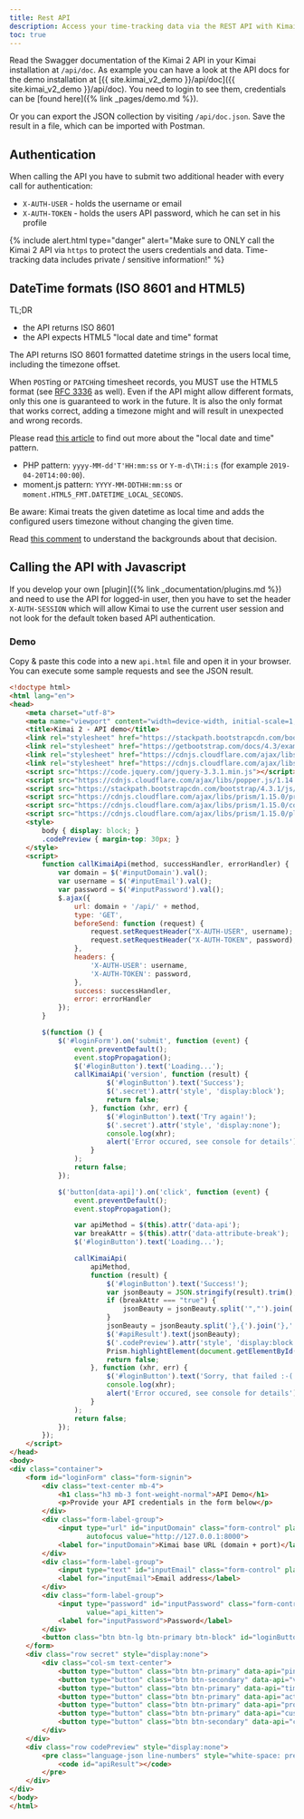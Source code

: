 ```yaml
---
title: Rest API
description: Access your time-tracking data via the REST API with Kimai
toc: true
---
```


Read the Swagger documentation of the Kimai 2 API in your Kimai installation at `/api/doc`.
As example you can have a look at the API docs for the demo installation at [{{ site.kimai_v2_demo }}/api/doc]({{ site.kimai_v2_demo }}/api/doc).
You need to login to see them, credentials can be [found here]({% link _pages/demo.md %}).

Or you can export the JSON collection by visiting `/api/doc.json`. Save the result in a file, which can be imported with Postman.

## Authentication

When calling the API you have to submit two additional header with every call for authentication:

- `X-AUTH-USER` - holds the username or email
- `X-AUTH-TOKEN` - holds the users API password, which he can set in his profile

{% include alert.html type="danger" alert="Make sure to ONLY call the Kimai 2 API via `https` to protect the users credentials and data. Time-tracking data includes private / sensitive information!" %}

## DateTime formats (ISO 8601 and HTML5)

TL;DR
- the API returns ISO 8601
- the API expects HTML5 "local date and time" format

The API returns ISO 8601 formatted datetime strings in the users local time, including the timezone offset. 

When `POST`ing or `PATCH`ing timesheet records, you MUST use the HTML5 format (see [RFC 3336](https://tools.ietf.org/html/rfc3339) as well).
Even if the API might allow different formats, only this one is guaranteed to work in the future.
It is also the only format that works correct, adding a timezone might and will result in unexpected and wrong records. 

Please read [this article](http://w3c.github.io/html-reference/datatypes.html#form.data.datetime-local) to find out more 
about the "local date and time" pattern.

- PHP pattern: `yyyy-MM-dd'T'HH:mm:ss` or `Y-m-d\TH:i:s` (for example `2019-04-20T14:00:00`).
- moment.js pattern: `YYYY-MM-DDTHH:mm:ss` or `moment.HTML5_FMT.DATETIME_LOCAL_SECONDS`.

Be aware: Kimai treats the given datetime as local time and adds the configured users timezone without changing the given time.

Read [this comment](https://github.com/kevinpapst/kimai2/issues/701#issuecomment-485564359) to understand the backgrounds about that decision.

## Calling the API with Javascript

If you develop your own [plugin]({% link _documentation/plugins.md %}) and need to use the API for logged-in user, then you have to 
set the header `X-AUTH-SESSION` which will allow Kimai to use the current user session and not look for the default token based API authentication.

### Demo

Copy & paste this code into a new `api.html` file and open it in your browser.
You can execute some sample requests and see the JSON result.
```html
<!doctype html>
<html lang="en">
<head>
	<meta charset="utf-8">
	<meta name="viewport" content="width=device-width, initial-scale=1, shrink-to-fit=no">
	<title>Kimai 2 - API demo</title>
	<link rel="stylesheet" href="https://stackpath.bootstrapcdn.com/bootstrap/4.3.1/css/bootstrap.min.css">
	<link rel="stylesheet" href="https://getbootstrap.com/docs/4.3/examples/floating-labels/floating-labels.css">
	<link rel="stylesheet" href="https://cdnjs.cloudflare.com/ajax/libs/prism/1.15.0/themes/prism.min.css">
	<link rel="stylesheet" href="https://cdnjs.cloudflare.com/ajax/libs/prism/1.15.0/plugins/line-numbers/prism-line-numbers.min.css">
	<script src="https://code.jquery.com/jquery-3.3.1.min.js"></script>
	<script src="https://cdnjs.cloudflare.com/ajax/libs/popper.js/1.14.7/umd/popper.min.js"></script>
	<script src="https://stackpath.bootstrapcdn.com/bootstrap/4.3.1/js/bootstrap.min.js"></script>
	<script src="https://cdnjs.cloudflare.com/ajax/libs/prism/1.15.0/prism.min.js"></script>
	<script src="https://cdnjs.cloudflare.com/ajax/libs/prism/1.15.0/components/prism-json.min.js"></script>
	<script src="https://cdnjs.cloudflare.com/ajax/libs/prism/1.15.0/plugins/line-numbers/prism-line-numbers.min.js"></script>
	<style>
		body { display: block; }
		.codePreview { margin-top: 30px; }
	</style>
	<script>
        function callKimaiApi(method, successHandler, errorHandler) {
            var domain = $('#inputDomain').val();
            var username = $('#inputEmail').val();
            var password = $('#inputPassword').val();
            $.ajax({
                url: domain + '/api/' + method,
                type: 'GET',
                beforeSend: function (request) {
                    request.setRequestHeader("X-AUTH-USER", username);
                    request.setRequestHeader("X-AUTH-TOKEN", password);
                },
                headers: {
                    'X-AUTH-USER': username,
                    'X-AUTH-TOKEN': password,
                },
                success: successHandler,
                error: errorHandler
            });
        }

        $(function () {
            $('#loginForm').on('submit', function (event) {
                event.preventDefault();
                event.stopPropagation();
                $('#loginButton').text('Loading...');
                callKimaiApi('version', function (result) {
                        $('#loginButton').text('Success');
                        $('.secret').attr('style', 'display:block');
                        return false;
                    }, function (xhr, err) {
                        $('#loginButton').text('Try again!');
                        $('.secret').attr('style', 'display:none');
                        console.log(xhr);
                        alert('Error occured, see console for details');
                    }
                );
                return false;
            });

            $('button[data-api]').on('click', function (event) {
                event.preventDefault();
                event.stopPropagation();

                var apiMethod = $(this).attr('data-api');
                var breakAttr = $(this).attr('data-attribute-break');
                $('#loginButton').text('Loading...');

                callKimaiApi(
                    apiMethod, 
                    function (result) {
                        $('#loginButton').text('Success!');
                        var jsonBeauty = JSON.stringify(result).trim();
                        if (breakAttr === "true") {
                            jsonBeauty = jsonBeauty.split('","').join('",' + "\n" + '"');
                        }
                        jsonBeauty = jsonBeauty.split('},{').join('},' + "\n" + '{');
                        $('#apiResult').text(jsonBeauty);
                        $('.codePreview').attr('style', 'display:block');
                        Prism.highlightElement(document.getElementById('apiResult'));
                        return false;
                    }, function (xhr, err) {
                        $('#loginButton').text('Sorry, that failed :-(');
                        console.log(xhr);
                        alert('Error occured, see console for details');
                    }
                );
                return false;
            });
        });
	</script>
</head>
<body>
<div class="container">
	<form id="loginForm" class="form-signin">
		<div class="text-center mb-4">
			<h1 class="h3 mb-3 font-weight-normal">API Demo</h1>
			<p>Provide your API credentials in the form below</p>
		</div>
		<div class="form-label-group">
			<input type="url" id="inputDomain" class="form-control" placeholder="https://www.example.com/" required
				   autofocus value="http://127.0.0.1:8000">
			<label for="inputDomain">Kimai base URL (domain + port)</label>
		</div>
		<div class="form-label-group">
			<input type="text" id="inputEmail" class="form-control" placeholder="Username" required value="susan_super">
			<label for="inputEmail">Email address</label>
		</div>
		<div class="form-label-group">
			<input type="password" id="inputPassword" class="form-control" placeholder="Password" required
				   value="api_kitten">
			<label for="inputPassword">Password</label>
		</div>
		<button class="btn btn-lg btn-primary btn-block" id="loginButton" type="submit">Sign in</button>
	</form>
	<div class="row secret" style="display:none">
		<div class="col-sm text-center">
			<button type="button" class="btn btn-primary" data-api="ping" data-attribute-break="true">Ping</button>
			<button type="button" class="btn btn-secondary" data-api="version" data-attribute-break="true">Version</button>
			<button type="button" class="btn btn-primary" data-api="timesheets" data-attribute-break="false">Timesheet</button>
			<button type="button" class="btn btn-primary" data-api="activities" data-attribute-break="false">Activities</button>
			<button type="button" class="btn btn-primary" data-api="projects" data-attribute-break="false">Projects</button>
			<button type="button" class="btn btn-primary" data-api="customers" data-attribute-break="false">Customers</button>
			<button type="button" class="btn btn-secondary" data-api="config/i18n" data-attribute-break="true">i18n</button>
		</div>
	</div>
	<div class="row codePreview" style="display:none">
		<pre class="language-json line-numbers" style="white-space: pre-line">
			<code id="apiResult"></code>
		</pre>
	</div>
</div>
</body>
</html>
```